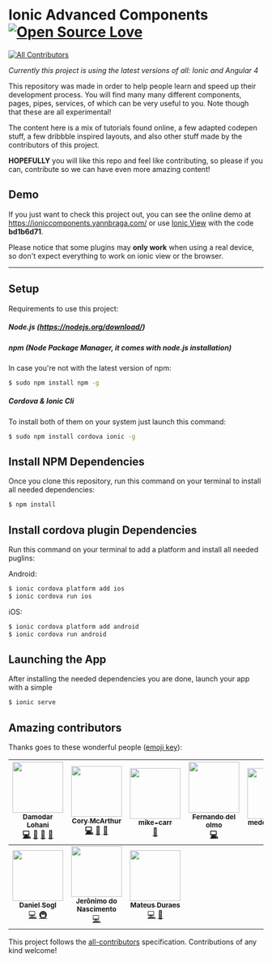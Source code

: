 # Ionic Advanced Components [![Open Source Love](https://badges.frapsoft.com/os/v1/open-source.svg?v=103)](https://github.com/ellerbrock/open-source-badge/)
[![All Contributors](https://img.shields.io/badge/all_contributors-10-orange.svg?style=flat-square)](#contributors)

_Currently this project is using the latest versions of all: Ionic and Angular 4_

This repository was made in order to help people learn and speed up their development process.
You will find many many different components, pages, pipes, services, of which can be very useful to you. Note though that these are all experimental!

The content here is a mix of tutorials found online, a few adapted codepen stuff, a few dribbble inspired layouts, and also other stuff made by the contributors of this project.

**HOPEFULLY** you will like this repo and feel like contributing, so please if you can, contribute so we can have even more amazing content!

## Demo
If you just want to check this project out, you can see the online demo at https://ioniccomponents.yannbraga.com/ or use [Ionic View](http://view.ionic.io/) with the code **bd1b6d71**.

Please notice that some plugins may **only work** when using a real device, so don't expect everything to work on ionic view or the browser.

****


## Setup

Requirements to use this project:

##### Node.js (https://nodejs.org/download/)

##### npm (Node Package Manager, it comes with node.js installation)
In case you're not with the latest version of npm:
```sh
$ sudo npm install npm -g
```

##### Cordova & Ionic Cli
To install both of them on your system just launch this command:
```sh
$ sudo npm install cordova ionic -g
```

## Install NPM Dependencies
Once you clone this repository, run this command on your terminal to install all needed dependencies:
```sh
$ npm install
```

## Install cordova plugin Dependencies
Run this command on your terminal to add a platform and install all needed puglins:

Android:
```sh
$ ionic cordova platform add ios
$ ionic cordova run ios
```

iOS:
```sh
$ ionic cordova platform add android
$ ionic cordova run android
```
## Launching the App
After installing the needed dependencies you are done, launch your app with a simple
```sh
$ ionic serve
```

## Amazing contributors

Thanks goes to these wonderful people ([emoji key](https://github.com/kentcdodds/all-contributors#emoji-key)):

<!-- ALL-CONTRIBUTORS-LIST:START - Do not remove or modify this section -->
| [<img src="https://avatars1.githubusercontent.com/u/6360216?v=4" width="100px;"/><br /><sub><b>Damodar Lohani</b></sub>](http://www.dlohani.com.np)<br />[💻](https://github.com/yannbf/ionic3-components/commits?author=lohanidamodar "Code") [📢](#talk-lohanidamodar "Talks") [🎨](#design-lohanidamodar "Design") [📝](#blog-lohanidamodar "Blogposts") | [<img src="https://avatars0.githubusercontent.com/u/6452188?v=4" width="100px;"/><br /><sub><b>Cory McArthur</b></sub>](https://github.com/corysmc)<br />[💻](https://github.com/yannbf/ionic3-components/commits?author=corysmc "Code") [📢](#talk-corysmc "Talks") [🎨](#design-corysmc "Design") | [<img src="https://avatars1.githubusercontent.com/u/1894500?v=4" width="100px;"/><br /><sub><b>mike-carr</b></sub>](http://ServiciosGlobalesTecnologicos.com/)<br />[🔌](#plugin-miguelcarrascoq "Plugin/utility libraries") | [<img src="https://avatars3.githubusercontent.com/u/7361737?v=4" width="100px;"/><br /><sub><b>Fernando del olmo</b></sub>](https://fdom-website.firebaseapp.com/)<br />[💻](https://github.com/yannbf/ionic3-components/commits?author=Fdom92 "Code") | [<img src="https://avatars1.githubusercontent.com/u/13787877?v=4" width="100px;"/><br /><sub><b>medeirosrafael</b></sub>](https://github.com/medeirosrafael)<br />[🐛](https://github.com/yannbf/ionic3-components/issues?q=author%3Amedeirosrafael "Bug reports") | [<img src="https://avatars0.githubusercontent.com/u/12940555?v=4" width="100px;"/><br /><sub><b>Javier</b></sub>](https://github.com/javico2609)<br />[💻](https://github.com/yannbf/ionic3-components/commits?author=javico2609 "Code") [🎨](#design-javico2609 "Design") | [<img src="https://avatars0.githubusercontent.com/u/5886788?v=4" width="100px;"/><br /><sub><b>Mohd Mazlan Bin Mohd Nor</b></sub>](http://mazlan.my)<br />[💻](https://github.com/yannbf/ionic3-components/commits?author=mazlanmohdnor "Code") [🎨](#design-mazlanmohdnor "Design") |
| :---: | :---: | :---: | :---: | :---: | :---: | :---: |
| [<img src="https://avatars2.githubusercontent.com/u/15234844?v=4" width="100px;"/><br /><sub><b>Daniel Sogl</b></sub>](https://github.com/danielsogl)<br />[💻](https://github.com/yannbf/ionic3-components/commits?author=danielsogl "Code") [🚇](#infra-danielsogl "Infrastructure (Hosting, Build-Tools, etc)") | [<img src="https://avatars0.githubusercontent.com/u/16031907?v=4" width="100px;"/><br /><sub><b>Jerônimo do Nascimento</b></sub>](https://github.com/jeronimonascimento)<br />[💻](https://github.com/yannbf/ionic3-components/commits?author=jeronimonascimento "Code") | [<img src="https://avatars2.githubusercontent.com/u/19319404?v=4" width="100px;"/><br /><sub><b>Mateus Duraes</b></sub>](http://mateusduraes.github.io/)<br />[💻](https://github.com/yannbf/ionic3-components/commits?author=mateusduraes "Code") [🎨](#design-mateusduraes "Design") |
<!-- ALL-CONTRIBUTORS-LIST:END -->

This project follows the [all-contributors](https://github.com/kentcdodds/all-contributors) specification. Contributions of any kind welcome!